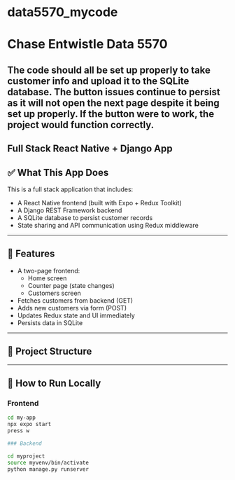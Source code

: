 # data5570_mycode
# Chase Entwistle Data 5570

## The code should all be set up properly to take customer info and upload it to the SQLite database. The button issues continue to persist as it will not open the next page despite it being set up properly. If the button were to work, the project would function correctly.

## Full Stack React Native + Django App

## ✅ What This App Does

This is a full stack application that includes:

- A React Native frontend (built with Expo + Redux Toolkit)
- A Django REST Framework backend
- A SQLite database to persist customer records
- State sharing and API communication using Redux middleware

---

## 🔧 Features

- A two-page frontend:
  - Home screen
  - Counter page (state changes)
  - Customers screen
- Fetches customers from backend (GET)
- Adds new customers via form (POST)
- Updates Redux state and UI immediately
- Persists data in SQLite

---

## 📂 Project Structure


---

## 🚀 How to Run Locally

### Frontend

```bash
cd my-app
npx expo start
press w

### Backend

cd myproject
source myvenv/bin/activate
python manage.py runserver

